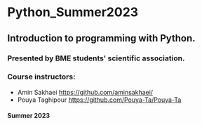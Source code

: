 # Python_Summer2023
## Introduction to programming with Python. 

### Presented by BME students' scientific association.

### Course instructors:
* Amin Sakhaei             https://github.com/aminsakhaei/
* Pouya Taghipour          https://github.com/Pouya-Ta/Pouya-Ta

#### Summer 2023 
